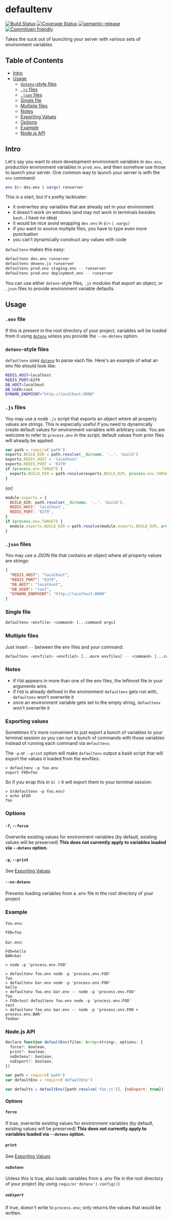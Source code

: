 # defaultenv

[![Build Status](https://travis-ci.org/jcoreio/defaultenv.svg?branch=master)](https://travis-ci.org/jcoreio/defaultenv)
[![Coverage Status](https://codecov.io/gh/jcoreio/defaultenv/branch/master/graph/badge.svg)](https://codecov.io/gh/jcoreio/defaultenv)
[![semantic-release](https://img.shields.io/badge/%20%20%F0%9F%93%A6%F0%9F%9A%80-semantic--release-e10079.svg)](https://github.com/semantic-release/semantic-release)
[![Commitizen friendly](https://img.shields.io/badge/commitizen-friendly-brightgreen.svg)](http://commitizen.github.io/cz-cli/)

Takes the suck out of launching your server with various sets of environment variables

## Table of Contents

* [Intro](#intro)
* [Usage](#usage)
  + [`dotenv`-style files](#dotenv-style-files)
  + [`.js` files](#js-files)
  + [`.json` files](#json-files)
  + [Single file](#single-file)
  + [Multiple files](#multiple-files)
  + [Notes](#notes)
  + [Exporting Values](#exporting-values)
  + [Options](#options)
  + [Example](#example)
  + [Node.js API](#node-js-api)

## Intro

Let's say you want to store development environment variables in `dev.env`, production environment variables in
`prod.env`, and then somehow use those to launch your server.  One common way to launch your server is with the `env`
command:

```sh
env $(< dev.env | xargs) runserver
```

This is a start, but it's pretty lackluster:
* it overwrites any variables that are already set in your environment
* it doesn't work on windows (and may not work in terminals besides `bash`...I have no idea)
* it would be nice avoid wrapping `dev.env` in `$(<` `| xargs)`
* if you want to source multiple files, you have to type even more punctuation
* you can't dynamically construct any values with code

`defaultenv` makes this easy:

```sh
defaultenv dev.env runserver
defaultenv devenv.js runserver
defaultenv prod.env staging.env -- runserver
defaultenv prod.env deployment.env -- runserver
```

You can use either `dotenv`-style files, `.js` modules that export an object, or `.json` files to provide environment
variable defaults.

## Usage

### `.env` file

If this is present in the root directory of your project, variables will be loaded from it using
[`dotenv`](https://www.npmjs.com/package/dotenv) unless you provide the `--no-dotenv` option.

### `dotenv`-style files

`defaultenv` uses [`dotenv`](https://www.npmjs.com/package/dotenv) to parse each file.  Here's an example of what
an env file should look like:
```sh
REDIS_HOST=localhost
REDIS_PORT=6379
DB_HOST=localhost
DB_USER=root
DYNAMO_ENDPOINT="http://localhost:8000"
```

### `.js` files

You may use a node `.js` script that exports an object where all property values are strings.  This is especially useful
if you need to dynamically create default values for environment variables with arbitrary code.
You are welcome to refer to `process.env` in the script; default values from prior files will already be applied.

```js
var path = require('path')
exports.BUILD_DIR = path.resolve(__dirname, '..', 'build')
exports.REDIS_HOST = 'localhost'
exports.REDIS_PORT = '6379'
if (process.env.TARGET) {
  exports.BUILD_DIR = path.resolve(exports.BUILD_DIR, process.env.TARGET)
}
```
(or)
```js
module.exports = {
  BUILD_DIR: path.resolve(__dirname, '..', 'build'),
  REDIS_HOST: 'localhost',
  REDIS_PORT: '6379',
}
if (process.env.TARGET) {
  module.exports.BUILD_DIR = path.resolve(module.exports.BUILD_DIR, process.env.TARGET)
}
```

### `.json` files

You may use a JSON file that contains an object where all property values are strings:
```json
{
  "REDIS_HOST": "localhost",
  "REDIS_PORT": "6379",
  "DB_HOST": "localhost",
  "DB_USER": "root",
  "DYNAMO_ENDPOINT": "http://localhost:8000"
}
```

### Single file

```sh
defaultenv <envfile> <command> [...command args]
```

### Multiple files

Just insert `--` between the env files and your command:

```sh
defaultenv <envfile1> <envfile2> [...more envfiles] -- <command> [...command args]
```

### Notes

* if `FOO` appears in more than one of the env files, the leftmost file in your arguments wins
* if `FOO` is already defined in the environment `defaultenv` gets run with, `defaultenv` won't overwrite it
* once an environment variable gets set to the empty string, `defaultenv` won't overwrite it

### Exporting values

Sometimes it's more convenient to just export a bunch of variables to your terminal session so you can run a bunch of
commands with those variables instead of running each command via `defaultenv`.

The `-p` or `--print` option will make `defaultenv` output a bash script that will export the values it loaded from
the envfiles:
```
> defaultenv -p foo.env
export FOO=foo
```

So if you wrap this in `$( )` it will export them to your terminal session:
```
> $(defaultenv -p foo.env)
> echo $FOO
foo
```

### Options

#### `-f`, `--force`
Overwrite existing values for environment variables (by default, existing values will be preserved)
**This does not currently apply to variables loaded via `--dotenv` option.**

#### `-p`, `--print`
See [Exporting Values](#exporting-values)

#### `--no-dotenv`
Prevents loading variables from a .env file in the root directory of your project

### Example

`foo.env`:
```
FOO=foo
```
`bar.env`:
```
FOO=hello
BAR=bar
```
```
> node -p 'process.env.FOO'

> defaultenv foo.env node -p 'process.env.FOO'
foo
> defaultenv bar.env node -p 'process.env.FOO'
hello
> defaultenv foo.env bar.env -- node -p 'process.env.FOO'
foo
> FOO=test defaultenv foo.env node -p 'process.env.FOO'
test
> defaultenv foo.env bar.env -- node -p 'process.env.FOO + process.env.BAR'
foobar
```

### Node.js API

```js
declare function defaultEnv(files: Array<string>, options: {
  force?: boolean,
  print?: boolean,
  noDotenv?: boolean,
  noExport?: boolean,
})
```

```js
var path = require('path')
var defaultEnv = require('defaultEnv')

var defaults = defaultEnv([path.resolve('foo.js')], {noExport: true})
```

#### Options

#### `force`
If true, overwrite existing values for environment variables (by default, existing values will be preserved)
**This does not currently apply to variables loaded via `--dotenv` option.**

#### `print`
See [Exporting Values](#exporting-values)

#### `noDotenv`
Unless this is true, also loads variables from a .env file in the root directory of your project
(by using `require('dotenv').config()`)

##### `noExport`
If true, doesn't write to `process.env`; only returns the values that would be written.

